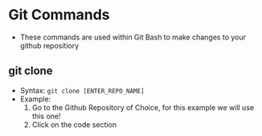# Git Commands
- These commands are used within Git Bash to make changes to your github repositiory

## git clone
- Syntax: `git clone [ENTER_REPO_NAME]`
- Example:
  1. Go to the Github Repository of Choice, for this example we will use this one!
  2. Click on the code section 
```
```
